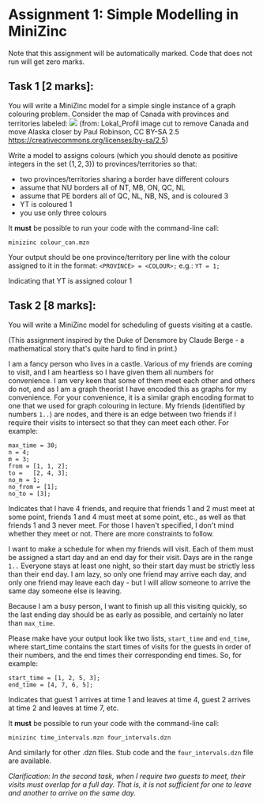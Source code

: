 # Assignment 1:  Simple Modelling in MiniZinc

Note that this assignment will be automatically marked. Code that does not run will get zero marks.  

## Task 1 **[2 marks]**:
You will write a MiniZinc model for a simple single instance of a graph colouring problem.  Consider the map of Canada with provinces and territories labeled: 
![](https://i.imgur.com/P7iiRhr.png)
(from: Lokal_Profil image cut to remove Canada and move Alaska closer by Paul Robinson, CC BY-SA 2.5 <https://creativecommons.org/licenses/by-sa/2.5>)

Write a model to assigns colours (which you should denote as positive integers in the set $\{1, 2, 3\}$) to provinces/territories so that:
- two provinces/territories sharing a border have different colours
- assume that NU borders all of NT, MB, ON, QC, NL
- assume that PE borders all of QC,  NL,  NB, NS, and is coloured 3
- YT is coloured 1
- you use only three colours

It **must** be possible to run your code with the command-line call:

`minizinc colour_can.mzn`

Your output should be one province/territory per line with the colour assigned to it in the format:
`<PROVINCE> = <COLOUR>;`
e.g.: 
`YT = 1;`

Indicating that YT is assigned colour 1


## Task 2 **[8 marks]**: 
You will write a MiniZinc model for scheduling of guests visiting at a castle.  

(This assignment inspired by the Duke of Densmore by Claude Berge - a mathematical story that's quite hard to find in print.)

I am a fancy person who lives in a castle. Various of my friends are coming to visit, and I am heartless so I have given them all numbers for convenience.  I am very keen that some of them meet each other and others do not, and as I am a graph theorist I have encoded this as graphs for my convenience.  For your convenience, it is a similar graph encoding format to one that we used for graph colouring in lecture.  My friends (identified by numbers `1..`) are nodes, and there is an edge between two friends if I require their visits to intersect so that they can meet each other.  For example:

```
max_time = 30;
n = 4;
m = 3;
from = [1, 1, 2];
to =   [2, 4, 3];
no_m = 1;
no_from = [1];
no_to = [3];
```
Indicates that I have 4 friends, and require that friends 1 and 2 must meet at some point, friends 1 and 4 must meet at some point, etc., as well as that friends 1 and 3 never meet.  For those I haven't specified, I don't mind whether they meet or not.  There are more constraints to follow.

I want to make a schedule for when my friends will visit.  Each of them must be assigned a start day and an end day for their visit.   Days are in the range` 1..` Everyone stays at least one night, so their start day must be strictly less than their end day.  I am lazy, so only one friend may arrive each day, and only one friend may leave each day - but I will allow someone to arrive the same day someone else is leaving.  

Because I am a busy person, I want to finish up all this visiting quickly, so the last ending day should be as early as possible, and certainly no later than `max_time`.  

Please make have your output look like two lists, `start_time` and `end_time`, where start_time contains the start times of visits for the guests in order of their numbers, and the end times their corresponding end times.  So, for example:

```
start_time = [1, 2, 5, 3];
end_time = [4, 7, 6, 5];
```
Indicates that guest 1 arrives at time 1 and leaves at time 4, guest 2 arrives at time 2 and leaves at time 7, etc.  

It **must** be possible to run your code with the command-line call:

`minizinc time_intervals.mzn four_intervals.dzn`

And similarly for other .dzn files.
Stub code and the `four_intervals.dzn` file are available.

*Clarification: In the second task, when I require two guests to meet, their visits must overlap for a full day.  That is, it is not sufficient for one to leave and another to arrive on the same day.* 
